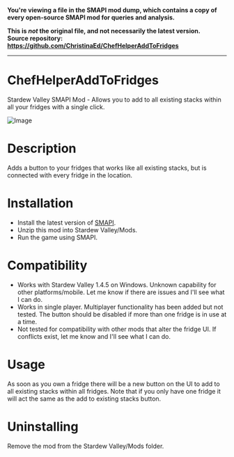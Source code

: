 **You're viewing a file in the SMAPI mod dump, which contains a copy of every open-source SMAPI mod
for queries and analysis.**

**This is _not_ the original file, and not necessarily the latest version.**  
**Source repository: https://github.com/ChristinaEd/ChefHelperAddToFridges**

----

# ChefHelperAddToFridges
Stardew Valley SMAPI Mod - Allows you to add to all existing stacks within all your fridges with a single click.

![Image](https://staticdelivery.nexusmods.com/mods/1303/images/5606/5606-1584631184-560849464.gif)

# Description
Adds a button to your fridges that works like all existing stacks, but is connected with every fridge in the location.

# Installation
* Install the latest version of [SMAPI](https://smapi.io).
* Unzip this mod into Stardew Valley/Mods.
* Run the game using SMAPI.

# Compatibility
* Works with Stardew Valley 1.4.5 on Windows. Unknown capability for other platforms/mobile. Let me know if there are issues and I'll see what I can do.
* Works in single player. Multiplayer functionality has been added but not tested. The button should be disabled if more than one fridge is in use at a time.
* Not tested for compatibility with other mods that alter the fridge UI. If conflicts exist, let me know and I'll see what I can do.

# Usage
As soon as you own a fridge there will be a new button on the UI to add to all existing stacks within all fridges. Note that if you only have one fridge it will act the same as the add to existing stacks button.

# Uninstalling
Remove the mod from the Stardew Valley/Mods folder.
